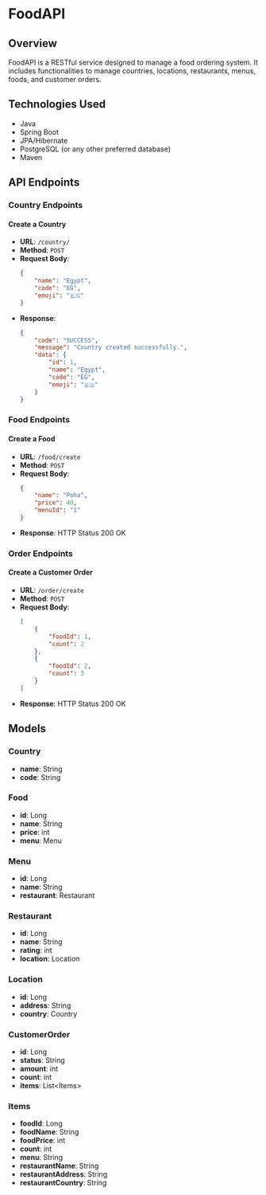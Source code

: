 # FoodAPI
## Overview
FoodAPI is a RESTful service designed to manage a food ordering system. It includes functionalities to manage countries, locations, restaurants, menus, foods, and customer orders.

## Technologies Used
- Java
- Spring Boot
- JPA/Hibernate
- PostgreSQL (or any other preferred database)
- Maven

## API Endpoints

### Country Endpoints

#### Create a Country
- **URL**: `/country/`
- **Method**: `POST`
- **Request Body**:
    ```json
    {
        "name": "Egypt",
        "code": "EG",
        "emoji": "🇪🇬"
    }
    ```
- **Response**:
    ```json
    {
        "code": "SUCCESS",
        "message": "Country created successfully.",
        "data": {
            "id": 1,
            "name": "Egypt",
            "code": "EG",
            "emoji": "🇪🇬"
        }
    }
    ```

### Food Endpoints

#### Create a Food
- **URL**: `/food/create`
- **Method**: `POST`
- **Request Body**:
    ```json
    {
        "name": "Poha",
        "price": 40,
        "menuId": "1"
    }
    ```
- **Response**: HTTP Status 200 OK

### Order Endpoints

#### Create a Customer Order
- **URL**: `/order/create`
- **Method**: `POST`
- **Request Body**:
    ```json
    [
        {
            "foodId": 1,
            "count": 2
        },
        {
            "foodId": 2,
            "count": 3
        }
    ]
    ```
- **Response**: HTTP Status 200 OK

## Models

### Country
- **name**: String
- **code**: String

### Food
- **id**: Long
- **name**: String
- **price**: int
- **menu**: Menu

### Menu
- **id**: Long
- **name**: String
- **restaurant**: Restaurant

### Restaurant
- **id**: Long
- **name**: String
- **rating**: int
- **location**: Location

### Location
- **id**: Long
- **address**: String
- **country**: Country

### CustomerOrder
- **id**: Long
- **status**: String
- **amount**: int
- **count**: int
- **items**: List\<Items>

### Items
- **foodId**: Long
- **foodName**: String
- **foodPrice**: int
- **count**: int
- **menu**: String
- **restaurantName**: String
- **restaurantAddress**: String
- **restaurantCountry**: String

